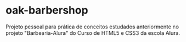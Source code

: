# oak-barbershop
Projeto pessoal para prática de conceitos estudados anteriormente no projeto "Barbearia-Alura" do Curso de HTML5 e CSS3 da escola Alura. 
